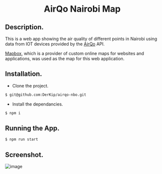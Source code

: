 
 <h1 align="center"> AirQo Nairobi Map </h1>


## Description.

This is a web app showing the air quality of different points in Nairobi using data from IOT devices provided by the [AirQo](https://platform.airqo.net/) API.

[Mapbox](https://www.mapbox.com/), which is a provider of custom online maps for websites and applications, was used as the map for this web application.

## Installation.

- Clone the project.    
```bash 
$ git@github.com:DerKip/airqo-nbo.git
```  

- Install the dependancies.
```bash 
$ npm i
``` 


## Running the App.

```bash 
$ npm run start
``` 
    
## Screenshot.


![image](https://github.com/Jesse-Bett/foodmine/assets/40341693/9d514b5b-3a60-46bf-af38-ba073d425d54)
